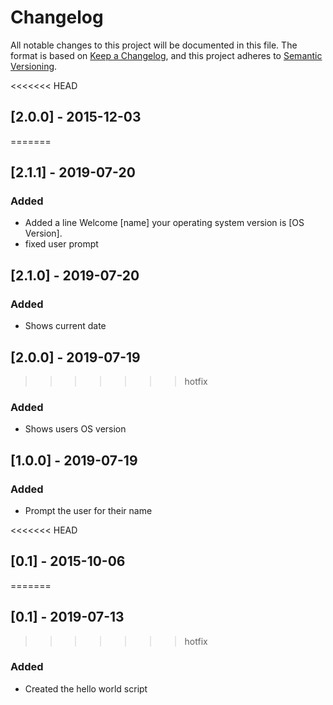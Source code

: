 # Changelog
All notable changes to this project will be documented in this file.
The format is based on [Keep a Changelog](https://keepachangelog.com/en/1.0.0/),
and this project adheres to [Semantic Versioning](https://semver.org/spec/v2.0.0.html).

<<<<<<< HEAD

## [2.0.0] - 2015-12-03
=======
## [2.1.1] - 2019-07-20
### Added
- Added a line Welcome [name] your operating system version is [OS Version].
- fixed user prompt

## [2.1.0] - 2019-07-20
### Added
- Shows current date

## [2.0.0] - 2019-07-19
>>>>>>> hotfix
### Added
- Shows users OS version

## [1.0.0] - 2019-07-19
### Added
- Prompt the user for their name 

<<<<<<< HEAD
## [0.1] - 2015-10-06
=======
## [0.1] - 2019-07-13
>>>>>>> hotfix
### Added
- Created the hello world script

